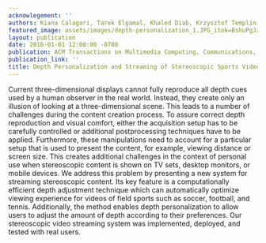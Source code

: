 ```yaml
---
acknowlegement: ''
authors: Kiana Calagari, Tarek Elgamal, Khaled Diab, Krzysztof Templin, Piotr Didyk, Wojciech Matusik, Mohamed Hefeeda
featured_image: assets/images/depth-personalization_1.JPG_itok=BshuPgJz.jpeg
layout: publication
date: 2016-01-01 12:00:00 -0700
publication: ACM Transactions on Multimedia Computing, Communications, and Applications (TOMM) 2016
publication_link: ''
title: Depth Personalization and Streaming of Stereoscopic Sports Videos
---
```


Current three-dimensional displays cannot fully reproduce all depth cues used by a human observer in the real world. Instead, they create only an illusion of looking at a three-dimensional scene. This leads to a number of challenges during the content creation process. To assure correct depth reproduction and visual comfort, either the acquisition setup has to be carefully controlled or additional postprocessing techniques have to be applied. Furthermore, these manipulations need to account for a particular setup that is used to present the content, for example, viewing distance or screen size. This creates additional challenges in the context of personal use when stereoscopic content is shown on TV sets, desktop monitors, or mobile devices. We address this problem by presenting a new system for streaming stereoscopic content. Its key feature is a computationally efficient depth adjustment technique which can automatically optimize viewing experience for videos of field sports such as soccer, football, and tennis. Additionally, the method enables depth personalization to allow users to adjust the amount of depth according to their preferences. Our stereoscopic video streaming system was implemented, deployed, and tested with real users.